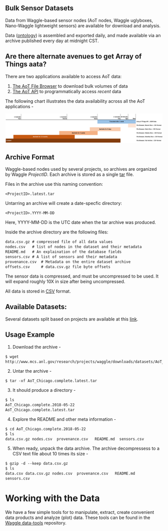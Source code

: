 <!--
waggle_topic=/data_analysis/datasets,"Sensor Datasets"
-->

## Bulk Sensor Datasets

Data from Waggle-based sensor nodes (AoT nodes, Waggle uglyboxes, Nano-Waggle lightweight sensors) are available for download and analysis. 

Data ([ontology](https://github.com/waggle-sensor/beehive-server/blob/master/publishing-tools/projects/AoT_Chicago.complete/sensors.csv)) is assembled and exported daily, and made available via an archive published every day at midnight CST.  

## Are there alternate avenues to get Array of Things aata?

There are two applications available to access AoT data:

1. [The AoT File Browser](https://aot-file-browser.plenar.io/) to download bulk volumes of data
2. [The AoT API](https://api-of-things.plenar.io/) to programmatically access _recent_ data

The following chart illustrates the data availability across all the AoT applications - 

![](./aot-data-timeline.png)

## Archive Format

Waggle-based nodes used by several projects, so archives are organized by Waggle *ProjectID*.  Each archive is stored as a single [tar](https://en.wikipedia.org/wiki/Tar_(computing)) file. 

Files in the archive use this naming convention:

```
<ProjectID>.latest.tar
```

Untarring an archive will create a date-specfic directory:

```    
<ProjectID>.YYYY-MM-DD
```

Here, YYYY-MM-DD is the UTC date when the tar archive was produced. 

Inside the archive directory are the following files:

```
data.csv.gz	# compressed file of all data values
nodes.csv	# list of nodes in the dataset and their metadata
README.md	# An explaination of the database fields 
sensors.csv	# A list of sensors and their metadata
provenance.csv	# Metadata on the entire dataset archive
offsets.csv     # data.csv.gz file byte offsets
```

The sensor data is compressed, and must be uncompressed to be used.  It will expand roughly 10X in size after being uncompressed.

All data is stored in [CSV](https://en.wikipedia.org/wiki/Comma-separated_values) format.

## Available Datasets: 

Several datasets split based on projects are available at this [link](http://www.mcs.anl.gov/research/projects/waggle/downloads/datasets/index.php).

## Usage Example 

1. Download the archive - 
```
$ wget http://www.mcs.anl.gov/research/projects/waggle/downloads/datasets/AoT_Chicago.complete.latest.tar
```

2. Untar the archive - 
```
$ tar -xf AoT_Chicago.complete.latest.tar
```

3. It should produce a directory - 
```
$ ls 
AoT_Chicago.complete.2018-05-22
AoT_Chicago.complete.latest.tar

```

4. Explore the README and other meta information - 
```
$ cd AoT_Chicago.complete.2018-05-22
$ ls 
data.csv.gz nodes.csv  provenance.csv   README.md  sensors.csv 
```

5. When ready, unpack the data archive. The archive decompressess to a 
CSV text file about 10 times its size -  

```
$ gzip -d --keep data.csv.gz
$ ls 
data.csv data.csv.gz nodes.csv  provenance.csv   README.md  sensors.csv 
```

# Working with the Data
We have a few simple tools for to manipulate, extract, create convenient data products and analyze (plot) data. These 
tools can be found in the [Waggle data-tools](https://github.com/waggle-sensor/data-tools) repository. 
